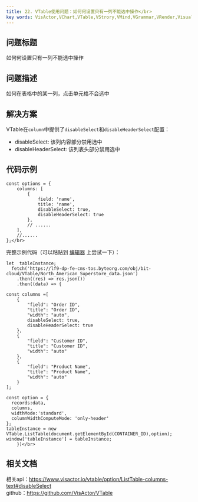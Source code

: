 ```yaml
---
title: 22. VTable使用问题：如何何设置只有一列不能选中操作</br>
key words: VisActor,VChart,VTable,VStrory,VMind,VGrammar,VRender,Visualization,Chart,Data,Table,Graph,Gis,LLM
---
```

## 问题标题

如何何设置只有一列不能选中操作</br>


## 问题描述

如何在表格中的某一列，点击单元格不会选中</br>


## 解决方案 

VTable在`column`中提供了`disableSelect`和`disableHeaderSelect`配置：</br>
*  disableSelect: 该列内容部分禁用选中</br>
*  disableHeaderSelect: 该列表头部分禁用选中</br>


## 代码示例  

```
const options = {
    columns: [
        {
            field: 'name',
            title: 'name',
            disableSelect: true,
            disableHeaderSelect: true
        },
        // ......
    ],
    //......
};</br>
```


完整示例代码（可以粘贴到 [编辑器](https%3A%2F%2Fwww.visactor.io%2Fvtable%2Fdemo%2Ftable-type%2Flist-table-tree) 上尝试一下）：</br>
```
let  tableInstance;
  fetch('https://lf9-dp-fe-cms-tos.byteorg.com/obj/bit-cloud/VTable/North_American_Superstore_data.json')
    .then((res) => res.json())
    .then((data) => {

const columns =[
    {
        "field": "Order ID",
        "title": "Order ID",
        "width": "auto",
        disableSelect: true,
        disableHeaderSelect: true
    },
    {
        "field": "Customer ID",
        "title": "Customer ID",
        "width": "auto"
    },
    {
        "field": "Product Name",
        "title": "Product Name",
        "width": "auto"
    }
];

const option = {
  records:data,
  columns,
  widthMode:'standard',
  columnWidthComputeMode: 'only-header'
};
tableInstance = new VTable.ListTable(document.getElementById(CONTAINER_ID),option);
window['tableInstance'] = tableInstance;
    })</br>
```
## 相关文档

相关api：https://www.visactor.io/vtable/option/ListTable-columns-text#disableSelect</br>
github：https://github.com/VisActor/VTable</br>



